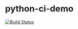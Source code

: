 # python-ci-demo
[![Build Status](https://travis-ci.org/EugenSusurrus/python-ci-demo.svg?branch=master)](https://travis-ci.org/EugenSusurrus/python-ci-demo)
